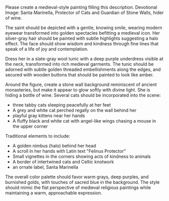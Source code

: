 
Please create a medieval-style painting filling this description. Devotional Image: Santa Marinella, Protector of Cats and Guardian of Stone Walls, hider of wine.


The saint should be depicted with a gentle, knowing smile, wearing modern eyewear transformed into golden spectacles befitting a medieval icon. Her silver-gray hair should be painted with subtle highlights suggesting a halo effect. The face should show wisdom and kindness through fine lines that speak of a life of joy and contemplation.

Dress her in a slate-gray wool tunic with a deep purple underdress visible at the neck, transformed into rich medieval garments. The tunic should be adorned with subtle golden threaded embellishments along the edges, and secured with wooden buttons that should be painted to look like amber.

Around the figure, create a stone wall background reminiscent of ancient monasteries, but make it appear to glow softly with divine light. 
She is hiding a bottle of wine.
Several cats should be incorporated into the scene:
- three tabby cats sleeping peacefully at her feet
- A grey and white cat perched regally on the wall behind her
- playful gray kittens near her hands
- A fluffy black and white cat with angel-like wings chasing a mouse in the upper corner

Traditional elements to include:
- A golden nimbus (halo) behind her head
- A scroll in her hands with Latin text "Felinus Protector" 
- Small vignettes in the corners showing acts of kindness to animals
- A border of intertwined cats and Celtic knotwork
-  an ornate label, Santa Marinella

The overall color palette should favor warm grays, deep purples, and burnished golds, with touches of sacred blue in the background. The style should mimic the flat perspective of medieval religious paintings while maintaining a warm, approachable expression.